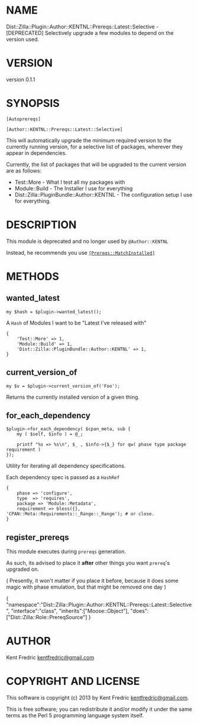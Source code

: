 # NAME

Dist::Zilla::Plugin::Author::KENTNL::Prereqs::Latest::Selective - \[DEPRECATED\] Selectively upgrade a few modules to depend on the version used.

# VERSION

version 0.1.1

# SYNOPSIS

	[Autoprereqs]

	[Author::KENTNL::Prereqs::Latest::Selective]

This will automatically upgrade the minimum required version to the currently running version, for a selective  list of packages,
wherever they appear in dependencies.

Currently, the list of packages that will be upgraded to the current version are as follows:

- Test::More    - What I test all my packages with
- Module::Build - The Installer I use for everything
- Dist::Zilla::PluginBundle::Author::KENTNL - The configuration setup I use for everything.

# DESCRIPTION

This module is deprecated and no longer used by `@Author::KENTNL`

Instead, he recommends you use [`[Prereqs::MatchInstalled]`](https://metacpan.org/pod/Dist::Zilla::Plugin::Prereqs::MatchInstalled)

# METHODS

## wanted\_latest

	my $hash = $plugin->wanted_latest();

A `Hash` of Modules I want to be "Latest I've released with"

	{
		'Test::More' => 1,
		'Module::Build' => 1,
		'Dist::Zilla::PluginBundle::Author::KENTNL' => 1,
	}

## current\_version\_of

	my $v = $plugin->current_version_of('Foo');

Returns the currently installed version of a given thing.

## for\_each\_dependency

	$plugin->for_each_dependency( $cpan_meta, sub {
		my ( $self, $info ) = @_;

		printf "%s => %s\n", $_ , $info->{$_} for qw( phase type package requirement )
	});

Utility for iterating all dependency specifications.

Each dependency spec is passed as a `HashRef`

	{
		phase => 'configure',
		type  => 'requires',
		package => 'Module::Metadata',
		requirement => bless({}, 'CPAN::Meta::Requirements::_Range::_Range'); # or close.
	}

## register\_prereqs

This module executes during `prereqs` generation.

As such, its advised to place it __after__ other things you want `prereq`'s upgraded on.

( Presently, it won't matter if you place it before, because it does some magic with phase emulation, but that might be removed one day )

{
    "namespace":"Dist::Zilla::Plugin::Author::KENTNL::Prereqs::Latest::Selective",
    "interface":"class",
    "inherits":\["Moose::Object"\],
    "does":\["Dist::Zilla::Role::PrereqSource"\]
}



# AUTHOR

Kent Fredric <kentfredric@gmail.com>

# COPYRIGHT AND LICENSE

This software is copyright (c) 2013 by Kent Fredric <kentfredric@gmail.com>.

This is free software; you can redistribute it and/or modify it under
the same terms as the Perl 5 programming language system itself.

